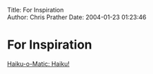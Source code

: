 Title: For Inspiration  
Author: Chris Prather
Date: 2004-01-23 01:23:46

# For Inspiration
<a title="Haiku-o-Matic: Haiku!" href="http://www.smalltime.com/haiku/haiku.pl?straight_up=1">Haiku-o-Matic: Haiku!</a>


